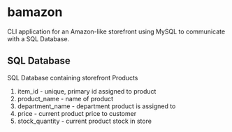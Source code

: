 # bamazon
CLI application for an Amazon-like storefront using MySQL to communicate with a SQL Database. 

## SQL Database
SQL Database containing storefront Products

1. item_id - unique, primary id assigned to product
2. product_name - name of product
3. department_name - department product is assigned to
4. price - current product price to customer
5. stock_quantity - current product stock in store
